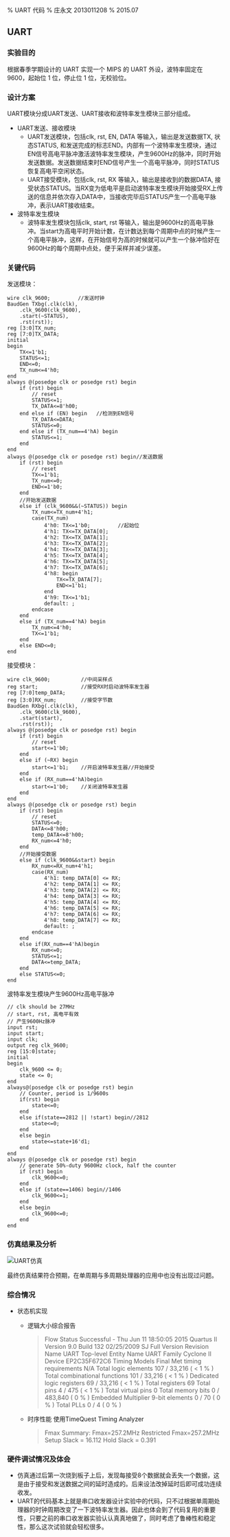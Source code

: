 % UART 代码
% 庄永文 2013011208
% 2015.07

## UART 

### 实验目的

根据春季学期设计的 UART 实现一个 MIPS 的 UART 外设，波特率固定在9600，起始位 1 位，停止位 1 位，无校验位。

### 设计方案

UART模块分成UART发送、UART接收和波特率发生模块三部分组成。

* UART发送、接收模块
    - UART发送模块，包括clk, rst, EN, DATA 等输入，输出是发送数据TX, 状态STATUS, 和发送完成的标志END。内部有一个波特率发生模块，通过EN信号高电平脉冲激活波特率发生模块，产生9600Hz的脉冲，同时开始发送数据。发送数据结束时END信号产生一个高电平脉冲，同时STATUS恢复高电平空闲状态。 
    - UART接受模块，包括clk, rst, RX 等输入，输出是接收到的数据DATA, 接受状态STATUS。当RX变为低电平是启动波特率发生模块开始接受RX上传送的信息并依次存入DATA中，当接收完毕后STATUS产生一个高电平脉冲，表示UART接收结束。
* 波特率发生模块
    - 波特率发生模块包括clk, start, rst 等输入，输出是9600Hz的高电平脉冲。当start为高电平时开始计数，在计数达到每个周期中点的时候产生一个高电平脉冲，这样，在开始信号为高的时候就可以产生一个脉冲恰好在9600Hz的每个周期中点处，便于采样并减少误差。

### 关键代码

发送模块：

``` {.verilog .numberLines}
wire clk_9600;         //发送时钟
BaudGen TXbg(.clk(clk),
    .clk_9600(clk_9600),
    .start(~STATUS),
    .rst(rst));
reg [3:0]TX_num;
reg [7:0]TX_DATA;
initial
begin
    TX<=1'b1;
    STATUS<=1;
    END<=0;
    TX_num<=4'h0;
end
always @(posedge clk or posedge rst) begin
    if (rst) begin
        // reset
        STATUS<=1;
        TX_DATA<=8'h00;
    end else if (EN) begin   //检测到EN信号
        TX_DATA<=DATA;
        STATUS<=0;
    end else if (TX_num==4'hA) begin
        STATUS<=1;
    end
end
always @(posedge clk or posedge rst) begin//发送数据
    if (rst) begin
        // reset
        TX<=1'b1;
        TX_num<=0;
        END<=1'b0;
    end
    //开始发送数据
    else if (clk_9600&&(~STATUS)) begin
        TX_num<=TX_num+4'h1;
        case(TX_num)
            4'h0: TX<=1'b0;         //起始位
            4'h1: TX<=TX_DATA[0];
            4'h2: TX<=TX_DATA[1];
            4'h3: TX<=TX_DATA[2];
            4'h4: TX<=TX_DATA[3];
            4'h5: TX<=TX_DATA[4];
            4'h6: TX<=TX_DATA[5];
            4'h7: TX<=TX_DATA[6];
            4'h8: begin
                TX<=TX_DATA[7];
                END<=1'b1;
            end
            4'h9: TX<=1'b1;
            default: ;
        endcase
    end
    else if (TX_num==4'hA) begin
        TX_num<=4'h0;
        TX<=1'b1;
    end
    else END<=0;
end
```

接受模块：

``` {.verilog .numberLines}
wire clk_9600;          //中间采样点
reg start;              //接受RX时启动波特率发生器
reg [7:0]temp_DATA;
reg [3:0]RX_num;        //接受字节数
BaudGen RXbg(.clk(clk),
    .clk_9600(clk_9600),
    .start(start),
    .rst(rst));
always @(posedge clk or posedge rst) begin
    if (rst) begin
        // reset
        start<=1'b0;
    end
    else if (~RX) begin
        start<=1'b1;    //开启波特率发生器//开始接受
    end
    else if (RX_num==4'hA)begin
        start<=1'b0;    //关闭波特率发生器
    end
end
always @(posedge clk or posedge rst) begin
    if (rst) begin
        // reset
        STATUS<=0;
        DATA<=8'h00;
        temp_DATA<=8'h00;
        RX_num<=4'h0;
    end
    //开始接受数据
    else if (clk_9600&&start) begin
        RX_num<=RX_num+4'h1;
        case(RX_num)
            4'h1: temp_DATA[0] <= RX;
            4'h2: temp_DATA[1] <= RX;
            4'h3: temp_DATA[2] <= RX;
            4'h4: temp_DATA[3] <= RX;
            4'h5: temp_DATA[4] <= RX;
            4'h6: temp_DATA[5] <= RX;
            4'h7: temp_DATA[6] <= RX;
            4'h8: temp_DATA[7] <= RX;
            default: ;
        endcase
    end
    else if(RX_num==4'hA)begin
        RX_num<=0;
        STATUS<=1;
        DATA<=temp_DATA;
    end
    else STATUS<=0;
end
```

波特率发生模块产生9600Hz高电平脉冲

``` {.verilog .numberLines}
// clk should be 27MHz
// start, rst, 高电平有效
// 产生9600Hz脉冲 
input rst;
input start;
input clk;
output reg clk_9600;
reg [15:0]state;
initial
begin
    clk_9600 <= 0;
    state <= 0;
end
always@(posedge clk or posedge rst) begin
    // Counter, period is 1/9600s
    if(rst) begin
        state<=0;
    end
    else if(state==2812 || !start) begin//2812
        state<=0;
    end
    else begin
        state<=state+16'd1;        
    end
end
always @(posedge clk or posedge rst) begin
    // generate 50%-duty 9600Hz clock, half the counter
    if (rst) begin
        clk_9600<=0;
    end
    else if (state==1406) begin//1406
        clk_9600<=1;
    end
    else begin
        clk_9600<=0;
    end
end
```


### 仿真结果及分析

![UART仿真](img/UART_tb.png)

最终仿真结果符合预期，在单周期与多周期处理器的应用中也没有出现过问题。

### 综合情况
* 状态机实现
    * 逻辑大小综合报告

        >Flow Status    Successful - Thu Jun 11 18:50:05 2015
        Quartus II Version  9.0 Build 132 02/25/2009 SJ Full Version
        Revision Name   UART
        Top-level Entity Name   UART
        Family  Cyclone II
        Device  EP2C35F672C6
        Timing Models   Final
        Met timing requirements N/A
        Total logic elements    107 / 33,216 ( < 1 % )
        Total combinational functions   101 / 33,216 ( < 1 % )
        Dedicated logic registers   69 / 33,216 ( < 1 % )
        Total registers 69
        Total pins  4 / 475 ( < 1 % )
        Total virtual pins  0
        Total memory bits   0 / 483,840 ( 0 % )
        Embedded Multiplier 9-bit elements  0 / 70 ( 0 % )
        Total PLLs  0 / 4 ( 0 % )

    * 时序性能
    使用TimeQuest Timing Analyzer
        > Fmax Summary:
        > Fmax=257.2MHz
        > Restricted Fmax=257.2MHz
        > Setup Slack = 16.112
        > Hold Slack = 0.391


### 硬件调试情况及体会

* 仿真通过后第一次烧到板子上后，发现每接受8个数据就会丢失一个数据，这是由于接受和发送数据之间的延时造成的。后来设法改掉延时后即可成功连续收发。
* UART的代码基本上就是串口收发器设计实验中的代码，只不过根据单周期处理器的时钟周期改变了一下波特率发生器。因此也体会到了代码复用的重要性，只要之前的串口收发器实验认认真真地做了，同时考虑了鲁棒性和稳定性，那么这次试验就会轻松很多。